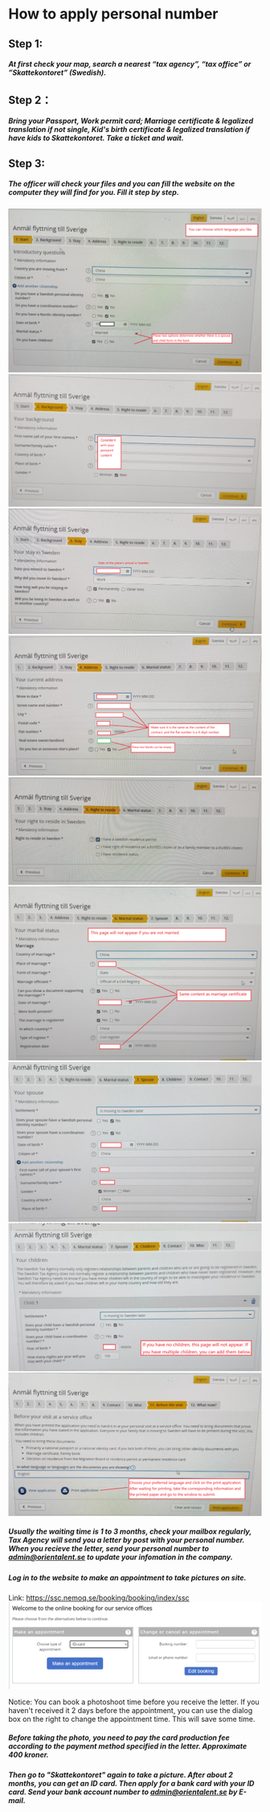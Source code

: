 # How to apply personal number
## Step 1:
##### At first check your map, search a nearest “tax agency”, “tax office” or ”Skattekontoret” (Swedish).

## Step 2：
##### Bring your Passport, Work permit card; Marriage certificate & legalized translation if not single, Kid's birth certificate & legalized translation if have kids to Skattekontoret. Take a ticket and wait.

## Step 3:
##### The officer will check your files and you can fill the website on the computer they will find for you. Fill it step by step.
![Aaron Swartz](images/pn/1.png)
![Aaron Swartz](images/pn/2.png)
![Aaron Swartz](images/pn/3.png)
![Aaron Swartz](images/pn/4.png)
![Aaron Swartz](images/pn/5.png)
![Aaron Swartz](images/pn/6.png)
![Aaron Swartz](images/pn/7.png)
![Aaron Swartz](images/pn/8.png)
![Aaron Swartz](images/pn/9.png)

##### Usually the waiting time is 1 to 3 months, check your mailbox regularly, Tax Agency will send you a letter by post with your personal number. When you recieve the letter, send your personal number to admin@orientalent.se to update your infomation in the company.

##### Log in to the website to make an appointment to take pictures on site. 

Link: https://ssc.nemoq.se/booking/booking/index/ssc
![Aaron Swartz](images/pn/10.png)

Notice: You can book a photoshoot time before you receive the letter. If you haven't received it 2 days before the appointment, you can use the dialog box on the right to change the appointment time. This will save some time.

##### Before taking the photo, you need to pay the card production fee according to the payment method specified in the letter. Approximate 400 kroner.

##### Then go to "Skattekontoret" again to take a picture. After about 2 months, you can get an ID card. Then apply for a bank card with your ID card. Send your bank account number to admin@orientalent.se by E-mail.
